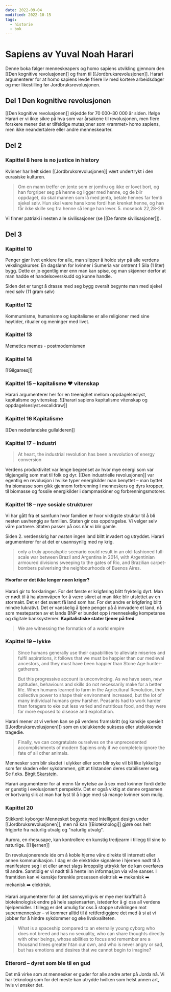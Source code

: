 ```yaml
---
date: 2022-09-04
modified: 2022-10-15
tags:
  - historie
  - bok
---
```

# Sapiens av Yuval Noah Harari

Denne boka følger menneskeapers og homo sapiens utvikling gjennom den [[Den kognitive revolusjonen]] og fram til [[Jordbruksrevolusjonen]].
Harari argumenterer for at homo sapiens levde friere liv med kortere arbeidsdager og mer likestilling før Jordbruksrevolusjonen. 

## Del 1 Den kognitive revolusjonen
[[Den kognitive revolusjonen]] skjedde for 70 000–30 000 år siden. Ifølge Harari er vi ikke sikre på hva som var årsakene til revolusjonen, men flere forskere mener det er tilfeldige mutasjoner som «rammet» homo sapiens, men ikke neandertalere eller andre menneskearter.

## Del 2

### Kapittel 8 here is no justice in history
Kvinner har helt siden [[Jordbruksrevolusjonen]] vært undertrykt i den eurasiske kulturen. 

> Om en mann treffer en jente som er jomfru og ikke er lovet bort, og han forgriper seg på henne og ligger med henne, og de blir oppdaget, da skal mannen som lå med jenta, betale hennes far femti sjekel sølv. Hun skal være hans kone fordi han krenket henne, og han får ikke skille seg fra henne så lenge han lever.
> 5. mosebok 22,28–29

Vi finner patriaki i nesten alle sivilisasjoner (se [[De første sivilisasjoner]]). 

## Del 3
### Kapittel 10
Penger gjør livet enklere for alle, man slipper å holde styr på alle verdens vekslingskurser. 
En dagslønn for kvinner i Sumeria var omtrent 1 Sila (1 liter) bygg. Dette er jo egentlig mer enn man kan spise, og man skjønner derfor at man hadde et handelsoverskudd og kunne handle.

Siden det er tungt å drasse med seg bygg overalt begynte man med sjekel med sølv (11 gram sølv)

### Kapittel 12
Kommumisme, humanisme og kapitalisme er alle religioner med sine høytider, ritualer og meninger med livet.

### Kapittel 13
Memetics memes - postmodernismen 

### Kapittel 14
[[Gilgamesj]] 

### Kapittel 15 – kapitalisme ❤️ vitenskap
Harari argumenterer her for en treenighet mellom oppdagelseslyst, kapitalisme og vitenskap. 
![[harari sapiens kapitalisme vitenskap og oppdagelseslyst.excalidraw]]
### Kapittel 16 Kapitalisme
[[Den nederlandske gullalderen]]

### Kapittel 17 – Industri
> At heart, the industrial revolution has been a revolution of energy conversion

Verdens produktivitet var lenge begrenset av hvor mye energi som var tilgjengelig som mat til folk og dyr. [[Den industrielle revolusjonen]] var egentlig en revolusjon i hvilke typer energikilder man benyttet – man byttet fra biomasse som gikk gjennom forbrenning i menneskers og dyrs kropper, til biomasse og fossile energikilder i dampmaskiner og forbrenningsmotorer.

### Kapittel 18 – nye sosiale strukturer
Vi har gått fra et samfunn hvor familien er hvor viktigste struktur til å bli nesten uavhengig av familien. Staten gir oss oppdragelse. Vi velger selv våre partnere. Staten passer på oss når vi blir gamle.

Siden 2. verdenskrig har *nesten* ingen land blitt invadert og utryddet. Harari argumenterer for at det er usannsynlig med ny krig.

> only a truly apocalyptic scenario could result in an old-fashioned full-scale war between Brazil and Argentina in 2014, with Argentinian armoured divisions sweeping to the gates of Rio, and Brazilian carpet-bombers pulverising the neighbourhoods of Buenos Aires.

#### Hvorfor er det ikke lenger noen kriger?
Harari gir to forklaringer. For det første er krigføring blitt fryktelig dyrt. Man er nødt til å ha atomvåpen for å være sikret at man ikke blir utslettet av en stormakt. Det er det svært få land som har. For det andre er krigføring blitt mindre lukrativt. Det er vanskelig å tjene penger på å innvadere et land, nå som mesteparten av et lands BNP er bundet opp i menneskelig kompetanse og digitale banksystemer. **Kapitalistiske stater tjener på fred**.

> We are witnessing the formation of a world empire

### Kapittel 19 – lykke

> Since humans generally use their capabilities to alleviate miseries and fulfil aspirations, it follows that we must be happier than our medieval ancestors, and they must have been happier than Stone Age hunter-gatherers. 
> 
> But this progressive account is unconvincing. As we have seen, new aptitudes, behaviours and skills do not necessarily make for a better life. When humans learned to farm in the Agricultural Revolution, their collective power to shape their environment increased, but the lot of many individual humans grew harsher. Peasants had to work harder than foragers to eke out less varied and nutritious food, and they were far more exposed to disease and exploitation.

Harari mener at vi verken kan se på verdens framskritt (og kanskje spesielt [[Jordbruksrevolusjonen]]) som en utelukkende suksess eller utelukkende tragedie. 

> Finally, we can congratulate ourselves on the unprecedented accomplishments of modern Sapiens only if we completely ignore the fate of all other animals.

Mennesker som blir skadet i ulykker eller som blir syke vil bli like lykkelige som før skaden eller sykdommen, gitt at tilstanden deres stabiliserer seg. Se f.eks. 
[Birgit Skarstein](https://en.wikipedia.org/wiki/Birgit%20Skarstein).  

Harari argumenterer for at menn får nytelse av å sex med kvinner fordi dette er gunstig i evolusjonært perspektiv. Det er også viktig at denne orgasmen er kortvarig slik at man har lyst til å ligge med så mange kvinner som mulig.

### Kapittel 20
Stikkord: kyborger
Mennesket begynte med intelligent design under [[Jordbruksrevolusjonen]], men nå kan [[Bioteknologi]] gjøre oss helt frigjorte fra naturlig utvalg og "naturlig utvalg".

Aurora, en rhesusape, kan kontrollere en kunstig tredjearm i tillegg til sine to naturlige. [[Hjernen]]

En revolusjonerende ide om å koble hjerne våre direkte til internett eller annen kommunikasjon. I dag er de elektriske signalene i hjernen nødt til å manifestere seg i et eller annet slags kroppslig uttrykk før de kan overføres til andre. Samtidig er vi nødt til å hente inn informasjon via våre sanser. I framtiden kan vi kanskje forenkle prosessen elektrisk ➡️ mekanisk ➡️ mekanisk ➡️ elektrisk.

Harari argumenterer for at det sannsynligvis er mye mer kraftfullt å bioteknologisk endre på hele sapiensarten, istedenfor å gi oss all verdens hjelpemidler. I tillegg er det umulig for oss å stoppe utviklingen mot supermennesker – vi kommer alltid til å rettferdiggjøre det med å si at vi jobber for å hindre sykdommer og øke livskvaliteten.

> What is a spaceship compared to an eternally young cyborg who does not breed and has no sexuality, who can share thoughts directly with other beings, whose abilities to focus and remember are a thousand times greater htan our own, and who is never angry or sad, but has emotions and desires that we cannot begin to imagine?

### Etterord – dyret som ble til en gud
Det må virke som at mennesker er guder for alle andre arter på Jorda nå. Vi har teknologi som for det meste kan utrydde hvilken som helst annen art, hvis vi ønsker det.
